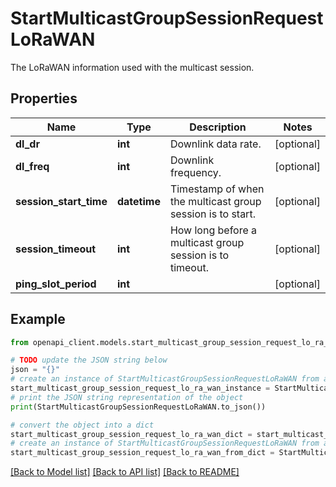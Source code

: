 # StartMulticastGroupSessionRequestLoRaWAN

The LoRaWAN information used with the multicast session.

## Properties

Name | Type | Description | Notes
------------ | ------------- | ------------- | -------------
**dl_dr** | **int** | Downlink data rate. | [optional] 
**dl_freq** | **int** | Downlink frequency. | [optional] 
**session_start_time** | **datetime** | Timestamp of when the multicast group session is to start. | [optional] 
**session_timeout** | **int** | How long before a multicast group session is to timeout. | [optional] 
**ping_slot_period** | **int** |  | [optional] 

## Example

```python
from openapi_client.models.start_multicast_group_session_request_lo_ra_wan import StartMulticastGroupSessionRequestLoRaWAN

# TODO update the JSON string below
json = "{}"
# create an instance of StartMulticastGroupSessionRequestLoRaWAN from a JSON string
start_multicast_group_session_request_lo_ra_wan_instance = StartMulticastGroupSessionRequestLoRaWAN.from_json(json)
# print the JSON string representation of the object
print(StartMulticastGroupSessionRequestLoRaWAN.to_json())

# convert the object into a dict
start_multicast_group_session_request_lo_ra_wan_dict = start_multicast_group_session_request_lo_ra_wan_instance.to_dict()
# create an instance of StartMulticastGroupSessionRequestLoRaWAN from a dict
start_multicast_group_session_request_lo_ra_wan_from_dict = StartMulticastGroupSessionRequestLoRaWAN.from_dict(start_multicast_group_session_request_lo_ra_wan_dict)
```
[[Back to Model list]](../README.md#documentation-for-models) [[Back to API list]](../README.md#documentation-for-api-endpoints) [[Back to README]](../README.md)


